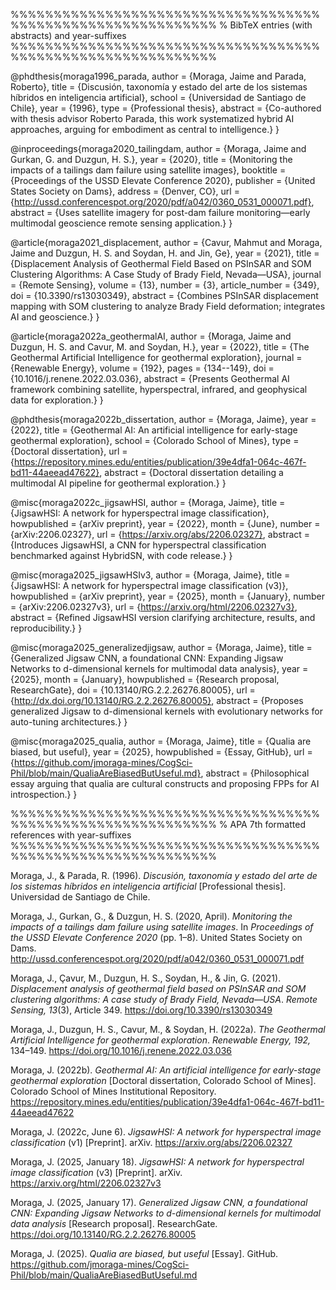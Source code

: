 %%%%%%%%%%%%%%%%%%%%%%%%%%%%%%%%%%%%%%%%%%%%%%%%%%%%%%%%%%%%
% BibTeX entries (with abstracts) and year-suffixes
%%%%%%%%%%%%%%%%%%%%%%%%%%%%%%%%%%%%%%%%%%%%%%%%%%%%%%%%%%%%

@phdthesis{moraga1996_parada,
  author       = {Moraga, Jaime and Parada, Roberto},
  title        = {Discusión, taxonomía y estado del arte de los sistemas híbridos en inteligencia artificial},
  school       = {Universidad de Santiago de Chile},
  year         = {1996},
  type         = {Professional thesis},
  abstract     = {Co-authored with thesis advisor Roberto Parada, this work systematized hybrid AI approaches, arguing for embodiment as central to intelligence.}
}

@inproceedings{moraga2020_tailingdam,
  author       = {Moraga, Jaime and Gurkan, G. and Duzgun, H. S.},
  year         = {2020},
  title        = {Monitoring the impacts of a tailings dam failure using satellite images},
  booktitle    = {Proceedings of the USSD Elevate Conference 2020},
  publisher    = {United States Society on Dams},
  address      = {Denver, CO},
  url          = {http://ussd.conferencespot.org/2020/pdf/a042/0360_0531_000071.pdf},
  abstract     = {Uses satellite imagery for post-dam failure monitoring—early multimodal geoscience remote sensing application.}
}

@article{moraga2021_displacement,
  author       = {Cavur, Mahmut and Moraga, Jaime and Duzgun, H. S. and Soydan, H. and Jin, Ge},
  year         = {2021},
  title        = {Displacement Analysis of Geothermal Field Based on PSInSAR and SOM Clustering Algorithms: A Case Study of Brady Field, Nevada—USA},
  journal      = {Remote Sensing},
  volume       = {13},
  number       = {3},
  article_number = {349},
  doi          = {10.3390/rs13030349},
  abstract     = {Combines PSInSAR displacement mapping with SOM clustering to analyze Brady Field deformation; integrates AI and geoscience.}
}

@article{moraga2022a_geothermalAI,
  author       = {Moraga, Jaime and Duzgun, H. S. and Cavur, M. and Soydan, H.},
  year         = {2022},
  title        = {The Geothermal Artificial Intelligence for geothermal exploration},
  journal      = {Renewable Energy},
  volume       = {192},
  pages        = {134--149},
  doi          = {10.1016/j.renene.2022.03.036},
  abstract     = {Presents Geothermal AI framework combining satellite, hyperspectral, infrared, and geophysical data for exploration.}
}

@phdthesis{moraga2022b_dissertation,
  author       = {Moraga, Jaime},
  year         = {2022},
  title        = {Geothermal AI: An artificial intelligence for early-stage geothermal exploration},
  school       = {Colorado School of Mines},
  type         = {Doctoral dissertation},
  url          = {https://repository.mines.edu/entities/publication/39e4dfa1-064c-467f-bd11-44aeead47622},
  abstract     = {Doctoral dissertation detailing a multimodal AI pipeline for geothermal exploration.}
}

@misc{moraga2022c_jigsawHSI,
  author       = {Moraga, Jaime},
  title        = {JigsawHSI: A network for hyperspectral image classification},
  howpublished = {arXiv preprint},
  year         = {2022},
  month        = {June},
  number       = {arXiv:2206.02327},
  url          = {https://arxiv.org/abs/2206.02327},
  abstract     = {Introduces JigsawHSI, a CNN for hyperspectral classification benchmarked against HybridSN, with code release.}
}

@misc{moraga2025_jigsawHSIv3,
  author       = {Moraga, Jaime},
  title        = {JigsawHSI: A network for hyperspectral image classification (v3)},
  howpublished = {arXiv preprint},
  year         = {2025},
  month        = {January},
  number       = {arXiv:2206.02327v3},
  url          = {https://arxiv.org/html/2206.02327v3},
  abstract     = {Refined JigsawHSI version clarifying architecture, results, and reproducibility.}
}

@misc{moraga2025_generalizedjigsaw,
  author       = {Moraga, Jaime},
  title        = {Generalized Jigsaw CNN, a foundational CNN: Expanding Jigsaw Networks to d-dimensional kernels for multimodal data analysis},
  year         = {2025},
  month        = {January},
  howpublished = {Research proposal, ResearchGate},
  doi          = {10.13140/RG.2.2.26276.80005},
  url          = {http://dx.doi.org/10.13140/RG.2.2.26276.80005},
  abstract     = {Proposes generalized Jigsaw to d-dimensional kernels with evolutionary networks for auto-tuning architectures.}
}

@misc{moraga2025_qualia,
  author       = {Moraga, Jaime},
  title        = {Qualia are biased, but useful},
  year         = {2025},
  howpublished = {Essay, GitHub},
  url          = {https://github.com/jmoraga-mines/CogSci-Phil/blob/main/QualiaAreBiasedButUseful.md},
  abstract     = {Philosophical essay arguing that qualia are cultural constructs and proposing FPPs for AI introspection.}
}


%%%%%%%%%%%%%%%%%%%%%%%%%%%%%%%%%%%%%%%%%%%%%%%%%%%%%%%%%%%%
% APA 7th formatted references with year-suffixes
%%%%%%%%%%%%%%%%%%%%%%%%%%%%%%%%%%%%%%%%%%%%%%%%%%%%%%%%%%%%

Moraga, J., & Parada, R. (1996). *Discusión, taxonomía y estado del arte de los sistemas híbridos en inteligencia artificial* [Professional thesis]. Universidad de Santiago de Chile.

Moraga, J., Gurkan, G., & Duzgun, H. S. (2020, April). *Monitoring the impacts of a tailings dam failure using satellite images*. In *Proceedings of the USSD Elevate Conference 2020* (pp. 1–8). United States Society on Dams. http://ussd.conferencespot.org/2020/pdf/a042/0360_0531_000071.pdf

Moraga, J., Çavur, M., Duzgun, H. S., Soydan, H., & Jin, G. (2021). *Displacement analysis of geothermal field based on PSInSAR and SOM clustering algorithms: A case study of Brady Field, Nevada—USA*. *Remote Sensing, 13*(3), Article 349. https://doi.org/10.3390/rs13030349

Moraga, J., Duzgun, H. S., Cavur, M., & Soydan, H. (2022a). *The Geothermal Artificial Intelligence for geothermal exploration*. *Renewable Energy, 192,* 134–149. https://doi.org/10.1016/j.renene.2022.03.036

Moraga, J. (2022b). *Geothermal AI: An artificial intelligence for early-stage geothermal exploration* [Doctoral dissertation, Colorado School of Mines]. Colorado School of Mines Institutional Repository. https://repository.mines.edu/entities/publication/39e4dfa1-064c-467f-bd11-44aeead47622

Moraga, J. (2022c, June 6). *JigsawHSI: A network for hyperspectral image classification* (v1) [Preprint]. arXiv. https://arxiv.org/abs/2206.02327

Moraga, J. (2025, January 18). *JigsawHSI: A network for hyperspectral image classification* (v3) [Preprint]. arXiv. https://arxiv.org/html/2206.02327v3

Moraga, J. (2025, January 17). *Generalized Jigsaw CNN, a foundational CNN: Expanding Jigsaw Networks to d-dimensional kernels for multimodal data analysis* [Research proposal]. ResearchGate. https://doi.org/10.13140/RG.2.2.26276.80005

Moraga, J. (2025). *Qualia are biased, but useful* [Essay]. GitHub. https://github.com/jmoraga-mines/CogSci-Phil/blob/main/QualiaAreBiasedButUseful.md
